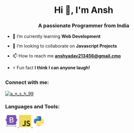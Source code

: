 <h1 align="center">Hi 👋, I'm Ansh</h1>
<h3 align="center">A passionate Programmer from India</h3>

- 🌱 I’m currently learning **Web Development**

- 👯 I’m looking to collaborate on **Javascript Projects**

- 📫 How to reach me **anshyadav213456@gmail.cmo**

- ⚡ Fun fact **I think I can anyone laugh!**

<h3 align="left">Connect with me:</h3>
<p align="left">
<a href="https://instagram.com/a_n_s_h_99" target="blank"><img align="center" src="https://raw.githubusercontent.com/rahuldkjain/github-profile-readme-generator/master/src/images/icons/Social/instagram.svg" alt="a_n_s_h_99" height="30" width="40" /></a>
</p>

<h3 align="left">Languages and Tools:</h3>
<p align="left"> <a href="https://getbootstrap.com" target="_blank" rel="noreferrer"> <img src="https://raw.githubusercontent.com/devicons/devicon/master/icons/bootstrap/bootstrap-plain-wordmark.svg" alt="bootstrap" width="40" height="40"/> </a> <a href="https://developer.mozilla.org/en-US/docs/Web/JavaScript" target="_blank" rel="noreferrer"> <img src="https://raw.githubusercontent.com/devicons/devicon/master/icons/javascript/javascript-original.svg" alt="javascript" width="40" height="40"/> </a> <a href="https://www.python.org" target="_blank" rel="noreferrer"> <img src="https://raw.githubusercontent.com/devicons/devicon/master/icons/python/python-original.svg" alt="python" width="40" height="40"/> </a> </p>

